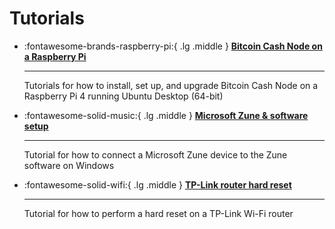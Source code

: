 # Tutorials

<div class="grid cards" markdown>

  - :fontawesome-brands-raspberry-pi:{ .lg .middle } __[Bitcoin Cash Node on a Raspberry Pi](https://www.080f53.com/bitcoin-cash-node-on-raspberry-pi/)__

    ---

    Tutorials for how to install, set up, and upgrade Bitcoin Cash Node on a Raspberry Pi 4 running Ubuntu Desktop (64-bit)

  - :fontawesome-solid-music:{ .lg .middle } __[Microsoft Zune & software setup](https://www.080f53.com/zune-software-setup/)__

    ---

    Tutorial for how to connect a Microsoft Zune device to the Zune software on Windows

  - :fontawesome-solid-wifi:{ .lg .middle } __[TP-Link router hard reset](https://www.080f53.com/tplink-router-hard-reset/)__

    ---
    
    Tutorial for how to perform a hard reset on a TP-Link Wi-Fi router

</div>
